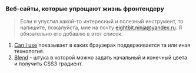 ### Веб-сайты, которые упрощают жизнь фронтендеру

> Если я упустил какой-то интересный и полезный инструмент, то напишите, пожалуйста, мне на почту eightbit.ninja@yandex.ru. Я обязательно его добавлю в этот список.

1. [Can I use][1] показывает в каких браузерах поддерживается та или иная технология.
2. [Blend][2] - штука в которой можно задать начальный и конечный цвета и получить CSS3 градиент.

[1]: http://caniuse.com
[2]: http://colinkeany.com/blend/
